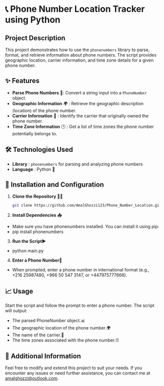 # 📞 Phone Number Location Tracker using Python

## Project Description

This project demonstrates how to use the `phonenumbers` library to parse, format, and retrieve information about phone numbers. The script provides geographic location, carrier information, and time zone details for a given phone number.

## ✨ Features

- **Parse Phone Numbers** 📱: Convert a string input into a `PhoneNumber` object.
- **Geographic Information** 🌍 : Retrieve the geographic description (location) of the phone number.
- **Carrier Information** 🏢 : Identify the carrier that originally owned the phone number.
- **Time Zone Information** 🕒 : Get a list of time zones the phone number potentially belongs to.

## 🛠️ Technologies Used

- **Library** : `phonenumbers` for parsing and analyzing phone numbers
- **Language** : Python 🐍

## 🚀 Installation and Configuration

1. **Clone the Repository 🧑‍💻**
   ```bash
   git clone https://github.com/AmalGhozzi123/Phone_Number_Location.git
   
2. **Install Dependencies 📥**
- Make sure you have phonenumbers installed. You can install it using pip:
- pip install phonenumbers
  
3. **Run the Script**▶️
- python main.py
  
4. **Enter a Phone Number📝**
- When prompted, enter a phone number in international format (e.g., +216 25987480, +966 50 547 3147, or +447975777666).

## 📈 Usage
Start the script and follow the prompt to enter a phone number. The script will output:

- The parsed PhoneNumber object.📊
- The geographic location of the phone number.🌍
- The name of the carrier.📶
- The time zones associated with the phone number.⏰

## 🧩 Additional Information
Feel free to modify and extend this project to suit your needs. If you encounter any issues or need further assistance, you can contact me at amalghozzi@outlook.com.
